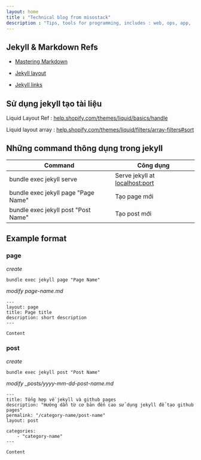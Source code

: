 ```yaml
---
layout: home
title : "Technical blog from misostack"
description : "Tips, tools for programming, includes : web, ops, app, ..."
---
```


## Jekyll & Markdown Refs

- [Mastering Markdown](https://guides.github.com/features/mastering-markdown/)

- [Jekyll layout](https://learn.cloudcannon.com/jekyll/introduction-to-jekyll-layouts/)

- [Jekyll links](http://jekyllrb.com/docs/templates/#link)

## Sử dụng jekyll tạo tài liệu

Liquid Layout Ref : [help.shopify.com/themes/liquid/basics/handle](https://help.shopify.com/themes/liquid/basics/handle)

Liquid layout array : [help.shopify.com/themes/liquid/filters/array-filters#sort](https://help.shopify.com/themes/liquid/filters/array-filters#sort)

## Những command thông dụng trong jekyll

Command | Công dụng
------------ | -------------
bundle exec jekyll serve | Serve jekyll at [localhost:port](http://localhost:4000)
bundle exec jekyll page "Page Name" | Tạo page mới
bundle exec jekyll post "Post Name" | Tạo post mới

## Example format

### page

*create*

```
bundle exec jekyll page "Page Name"
```

*modify page-name.md*

```
---
layout: page
title: Page title
description: short description
---

Content

```

### post

*create*

```
bundle exec jekyll post "Post Name"
```

*modify _posts/yyyy-mm-dd-post-name.md*

```
---
title: Tổng hợp về jekyll và github pages
description: "Hướng dẫn từ cơ bản đến cao sử dụng jekyll để tạo github pages" 
permalink: "/category-name/post-name" 
layout: post

categories: 
    - "category-name"
---

Content

```
